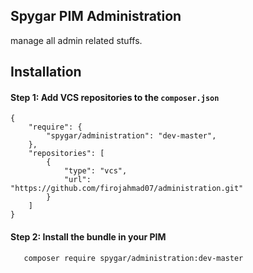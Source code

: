 ## Spygar PIM Administration
manage all admin related stuffs.

## Installation

#### Step 1: Add VCS repositories to the `composer.json`

```
{
    "require": {
        "spygar/administration": "dev-master",
    },
    "repositories": [
        {
            "type": "vcs",
            "url": "https://github.com/firojahmad07/administration.git"
        }
    ]
}
```

#### Step 2: Install the bundle in your PIM

```
   composer require spygar/administration:dev-master
```